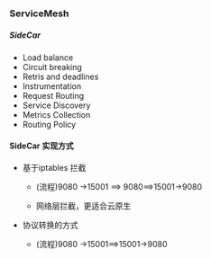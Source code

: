 ### ServiceMesh

##### SideCar

- Load balance
- Circuit breaking
- Retris and deadlines
- Instrumentation
- Request Routing
- Service Discovery
- Metrics Collection
- Routing Policy

#### SideCar 实现方式

- 基于iptables 拦截

  - (流程)9080 ->15001 ==> 9080==>15001->9080

  - 网络层拦截，更适合云原生

- 协议转换的方式

  - (流程)9080 ->15001==>15001->9080
